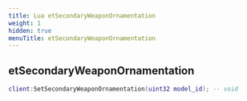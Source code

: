 ```yaml
---
title: Lua etSecondaryWeaponOrnamentation
weight: 1
hidden: true
menuTitle: etSecondaryWeaponOrnamentation
---
```

## etSecondaryWeaponOrnamentation
```lua
client:SetSecondaryWeaponOrnamentation(uint32 model_id); -- void
```
